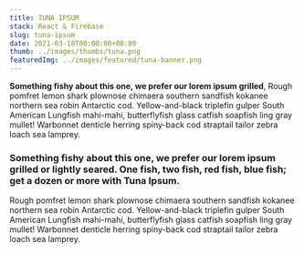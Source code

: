 ```yaml
---
title: TUNA IPSUM
stack: React & Firebase
slug: tuna-ipsum
date: 2021-03-10T00:00:00+00:00
thumb: ../images/thumbs/tuna.png
featuredImg: ../images/featured/tuna-banner.png
---
```


**Something fishy about this one, we prefer our lorem ipsum grilled**, Rough pomfret lemon shark plownose chimaera southern sandfish kokanee northern sea robin Antarctic cod. Yellow-and-black triplefin gulper South American Lungfish mahi-mahi, butterflyfish glass catfish soapfish ling gray mullet! Warbonnet denticle herring spiny-back cod straptail tailor zebra loach sea lamprey.

### Something fishy about this one, we prefer our lorem ipsum grilled or lightly seared. One fish, two fish, red fish, blue fish; get a dozen or more with Tuna Ipsum.

Rough pomfret lemon shark plownose chimaera southern sandfish kokanee northern sea robin Antarctic cod. Yellow-and-black triplefin gulper South American Lungfish mahi-mahi, butterflyfish glass catfish soapfish ling gray mullet! Warbonnet denticle herring spiny-back cod straptail tailor zebra loach sea lamprey.
